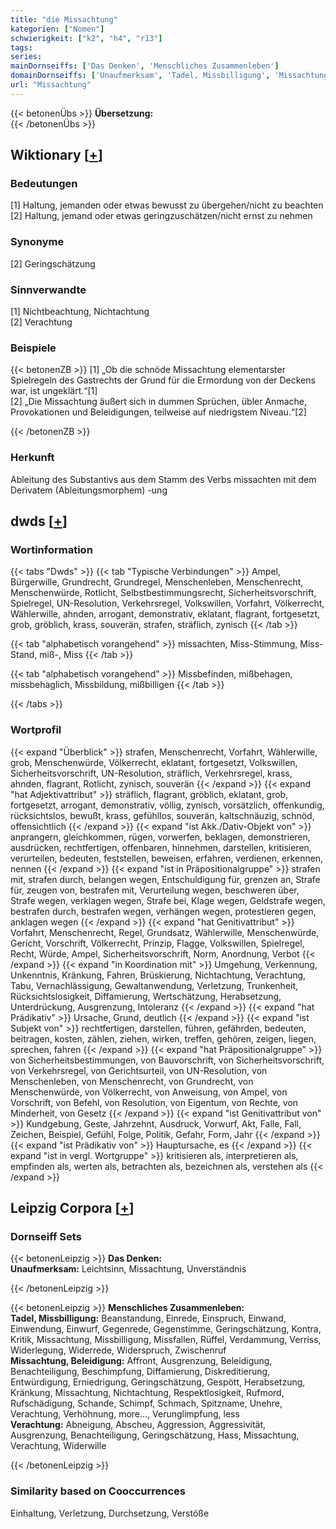 ```yaml
---
title: "die Missachtung"
kategorien: ["Nomen"]
schwierigkeit: ["k2", "h4", "r13"]
tags:
series:
mainDornseiffs: ['Das Denken', 'Menschliches Zusammenleben']
domainDornseiffs: ['Unaufmerksam', 'Tadel, Missbilligung', 'Missachtung, Beleidigung', 'Verachtung']
url: "Missachtung"
---
```


{{< betonenÜbs >}}
**Übersetzung:**  
{{< /betonenÜbs >}}

## Wiktionary [[+](https://de.wiktionary.org/wiki/Missachtung)]

### Bedeutungen
[1] Haltung, jemanden oder etwas bewusst zu übergehen/nicht zu beachten  
[2] Haltung, jemand oder etwas geringzuschätzen/nicht ernst zu nehmen  

### Synonyme
[2] Geringschätzung  

### Sinnverwandte
[1] Nichtbeachtung, Nichtachtung  
[2] Verachtung  

### Beispiele
{{< betonenZB >}}
[1] „Ob die schnöde Missachtung elementarster Spielregeln des Gastrechts der Grund für die Ermordung von der Deckens war, ist ungeklärt.“[1]  
[2] „Die Missachtung äußert sich in dummen Sprüchen, übler Anmache, Provokationen und Beleidigungen, teilweise auf niedrigstem Niveau.“[2]  

{{< /betonenZB >}}
### Herkunft
Ableitung des Substantivs aus dem Stamm des Verbs missachten mit dem Derivatem (Ableitungsmorphem) -ung  



## dwds [[+](https://www.dwds.de/wb/Missachtung)]

### Wortinformation
{{< tabs "Dwds" >}}
{{< tab "Typische Verbindungen" >}}
Ampel, Bürgerwille, Grundrecht, Grundregel, Menschenleben, Menschenrecht, Menschenwürde, Rotlicht, Selbstbestimmungsrecht, Sicherheitsvorschrift, Spielregel, UN-Resolution, Verkehrsregel, Volkswillen, Vorfahrt, Völkerrecht, Wählerwille, ahnden, arrogant, demonstrativ, eklatant, flagrant, fortgesetzt, grob, gröblich, krass, souverän, strafen, sträflich, zynisch
{{< /tab >}}

{{< tab "alphabetisch vorangehend" >}}
missachten, Miss-Stimmung, Miss-Stand, miß-, Miss
{{< /tab >}}

{{< tab "alphabetisch vorangehend" >}}
Missbefinden, mißbehagen, missbehaglich, Missbildung, mißbilligen
{{< /tab >}}

{{< /tabs >}}

### Wortprofil
{{< expand "Überblick" >}} strafen, Menschenrecht, Vorfahrt, Wählerwille, grob, Menschenwürde, Völkerrecht, eklatant, fortgesetzt, Volkswillen, Sicherheitsvorschrift, UN-Resolution, sträflich, Verkehrsregel, krass, ahnden, flagrant, Rotlicht, zynisch, souverän {{< /expand >}}
{{< expand "hat Adjektivattribut" >}} sträflich, flagrant, gröblich, eklatant, grob, fortgesetzt, arrogant, demonstrativ, völlig, zynisch, vorsätzlich, offenkundig, rücksichtslos, bewußt, krass, gefühllos, souverän, kaltschnäuzig, schnöd, offensichtlich {{< /expand >}}
{{< expand "ist Akk./Dativ-Objekt von" >}} anprangern, gleichkommen, rügen, vorwerfen, beklagen, demonstrieren, ausdrücken, rechtfertigen, offenbaren, hinnehmen, darstellen, kritisieren, verurteilen, bedeuten, feststellen, beweisen, erfahren, verdienen, erkennen, nennen {{< /expand >}}
{{< expand "ist in Präpositionalgruppe" >}} strafen mit, strafen durch, belangen wegen, Entschuldigung für, grenzen an, Strafe für, zeugen von, bestrafen mit, Verurteilung wegen, beschweren über, Strafe wegen, verklagen wegen, Strafe bei, Klage wegen, Geldstrafe wegen, bestrafen durch, bestrafen wegen, verhängen wegen, protestieren gegen, anklagen wegen {{< /expand >}}
{{< expand "hat Genitivattribut" >}} Vorfahrt, Menschenrecht, Regel, Grundsatz, Wählerwille, Menschenwürde, Gericht, Vorschrift, Völkerrecht, Prinzip, Flagge, Volkswillen, Spielregel, Recht, Würde, Ampel, Sicherheitsvorschrift, Norm, Anordnung, Verbot {{< /expand >}}
{{< expand "in Koordination mit" >}} Umgehung, Verkennung, Unkenntnis, Kränkung, Fahren, Brüskierung, Nichtachtung, Verachtung, Tabu, Vernachlässigung, Gewaltanwendung, Verletzung, Trunkenheit, Rücksichtslosigkeit, Diffamierung, Wertschätzung, Herabsetzung, Unterdrückung, Ausgrenzung, Intoleranz {{< /expand >}}
{{< expand "hat Prädikativ" >}} Ursache, Grund, deutlich {{< /expand >}}
{{< expand "ist Subjekt von" >}} rechtfertigen, darstellen, führen, gefährden, bedeuten, beitragen, kosten, zählen, ziehen, wirken, treffen, gehören, zeigen, liegen, sprechen, fahren {{< /expand >}}
{{< expand "hat Präpositionalgruppe" >}} von Sicherheitsbestimmungen, von Bauvorschrift, von Sicherheitsvorschrift, von Verkehrsregel, von Gerichtsurteil, von UN-Resolution, von Menschenleben, von Menschenrecht, von Grundrecht, von Menschenwürde, von Völkerrecht, von Anweisung, von Ampel, von Vorschrift, von Befehl, von Resolution, von Eigentum, von Rechte, von Minderheit, von Gesetz {{< /expand >}}
{{< expand "ist Genitivattribut von" >}} Kundgebung, Geste, Jahrzehnt, Ausdruck, Vorwurf, Akt, Falle, Fall, Zeichen, Beispiel, Gefühl, Folge, Politik, Gefahr, Form, Jahr {{< /expand >}}
{{< expand "ist Prädikativ von" >}} Hauptursache, es {{< /expand >}}
{{< expand "ist in vergl. Wortgruppe" >}} kritisieren als, interpretieren als, empfinden als, werten als, betrachten als, bezeichnen als, verstehen als {{< /expand >}}

## Leipzig Corpora [[+](https://corpora.uni-leipzig.de/en/res?word=Missachtung&corpusId=deu_newscrawl-public_2018)]

### Dornseiff Sets
{{< betonenLeipzig >}}
**Das Denken:**  
**Unaufmerksam:** Leichtsinn, Missachtung, Unverständnis  

{{< /betonenLeipzig >}}


{{< betonenLeipzig >}}
**Menschliches Zusammenleben:**  
**Tadel, Missbilligung:** Beanstandung, Einrede, Einspruch, Einwand, Einwendung, Einwurf, Gegenrede, Gegenstimme, Geringschätzung, Kontra, Kritik, Missachtung, Missbilligung, Missfallen, Rüffel, Verdammung, Verriss, Widerlegung, Widerrede, Widerspruch, Zwischenruf  
**Missachtung, Beleidigung:** Affront, Ausgrenzung, Beleidigung, Benachteiligung, Beschimpfung, Diffamierung, Diskreditierung, Entwürdigung, Erniedrigung, Geringschätzung, Gespött, Herabsetzung, Kränkung, Missachtung, Nichtachtung, Respektlosigkeit, Rufmord, Rufschädigung, Schande, Schimpf, Schmach, Spitzname, Unehre, Verachtung, Verhöhnung, more..., Verunglimpfung, less  
**Verachtung:** Abneigung, Abscheu, Aggression, Aggressivität, Ausgrenzung, Benachteiligung, Geringschätzung, Hass, Missachtung, Verachtung, Widerwille  

{{< /betonenLeipzig >}}

### Similarity based on Cooccurrences
Einhaltung, Verletzung, Durchsetzung, Verstöße

